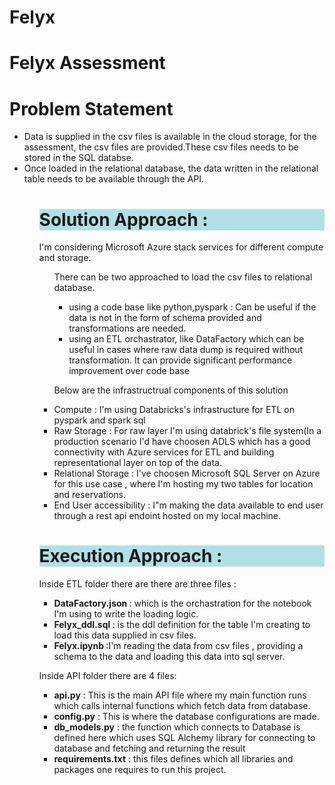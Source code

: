 # Felyx

<h1> Felyx Assessment</h1>
<p align = "center">
<h1>Problem Statement</h1>
<ul><li> Data is supplied in the csv files is available in the cloud storage, for the assessment, the csv files are provided.These csv files needs to be stored in the SQL databse. </li>
<li>  Once loaded in the relational database, the data written in the relational table needs to be available through the API.</li>
<ul>
</p>

<h1 style="background-color:powderblue;"> Solution Approach : </h1>
<p >I'm considering Microsoft Azure stack services for different compute and storage.<p>
<ul><p>There can be two approached to load the csv files to relational database.
        <ul><li>using a code base like python,pyspark : Can be useful if the data is not in the form of schema provided and transformations are needed. </li>
          <li>using an ETL orchastrator, like DataFactory which can be useful in cases where raw data dump is required without transformation. It can provide significant performance improvement over code base</li>
          </ul></p>
    <p> Below are the infrastructrual components of this solution
<li>Compute : I'm using Databricks's infrastructure for ETL on pyspark and spark sql</li> 
<li> Raw Storage  : For raw layer I'm using databrick's file system(In a production scenario I'd have choosen ADLS which has a good connectivity with Azure services for ETL and building representational layer on top of the data.</li>
<li> Relational Storage : I've choosen Microsoft SQL Server on Azure for this use case , where I'm hosting my two tables for location and reservations.</li>
<li> End User accessibility : I"m making the data available to end user through a rest api endoint hosted on my local machine.</li>
</ul>
</p>

<h1 style="background-color:powderblue;align= 'Left'"> Execution Approach : </h1>
<p>
  Inside ETL folder there are there are three files :
  <ul>
    <li><b>DataFactory.json </b>: which is the orchastration for the notebook I'm using to write the loading logic.</li>
    <li><b>Felyx_ddl.sql </b>: is the ddl definition for the table I'm creating to load this data supplied in csv files.</li>
    <li><b>Felyx.ipynb </b>:I'm reading the data from csv files , providing a schema to the data and loading this data into sql server.</li>
    </ul>
    </p>
 <p>
  Inside API folder there are 4 files:
  <ul>
    <li> <b> api.py</b> : This is the main API file where my main function runs which calls internal functions which fetch data from database. </li>
    <li> <b>config.py</b> : This is where the database configurations are made.</li>
    <li> <b>db_models.py</b> : the function which connects to Database is defined here which uses SQL Alchemy library for connecting to database and fetching and returning the result </li>
    <li><b>requirements.txt</b> : this files defines which all libraries and packages one requires to run this project.</li>
    </ul>
    </p>
    
      
  



